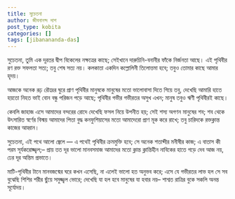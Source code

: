 ```yaml
---
title: সুচেতনা
author: জীবনানন্দ দাশ
post_type: kobita
categories: []
tags: [jibanananda-das]
---
```

সুচেতনা, তুমি এক দূরতর দ্বীপ
বিকেলের নক্ষত্রের কাছে;
সেইখানে দারুচিনি-বনানীর ফাঁকে
নির্জনতা আছে।
এই পৃথিবীর রণ রক্ত সফলতা
সত্য; তবু শেষ সত্য নয়।
কলকাতা একদিন কল্লোলিনী তিলোত্তমা হবে;
তবুও তোমার কাছে আমার হৃদয়।

আজকে অনেক রূঢ় রৌদ্রের ঘুরে প্রাণ
পৃথিবীর মানুষকে মানুষের মতো
ভালোবাসা দিতে গিয়ে তবু,
দেখেছি আমারি হাতে হয়তো নিহত
ভাই বোন বন্ধু পরিজন পড়ে আছে;
পৃথিবীর গভীর গভীরতর অসুখ এখন;
মানুষ তবুও ঋণী পৃথিবীরই কাছে।

কেবলি জাহাজ এসে আমাদের বন্দরের রোদে
দেখেছি ফসল নিয়ে উপনীত হয়;
সেই শস্য অগণন মানুষের শব;
শব থেকে উৎসারিত স্বর্ণের বিস্ময়
আমাদের পিতা বুদ্ধ কনফুশিয়াসের মতো আমাদেরো প্রাণ
মূক করে রাখে; তবু চারিদকে রক্তক্লান্ত কাজের আহ্বান।

সুচেতনা, এই পথে আলো জ্বেলে — এ পথেই পৃথিবীর ক্রমমুক্তি হবে;
সে অনেক শতাব্দীর মনীষীর কাজ;
এ বাতাস কী পরম সূর্যকরোজ্জ্বল;–
প্রায় তত দূর ভালো মানবসমাজ
আমাদের মতো ক্লান্ত ক্লান্তিহীন নাবিকের হাতে
গড়ে দেব আজ নয়, ঢের দূর অন্তিম প্রভাতে।

মাটি-পৃথিবীর টানে মানবজন্মের ঘরে কখন এসেছি,
না এলেই ভালো হত অনুভব করে;
এসে যে গভীরতর লাভ হল সে সব বুঝেছি
শিশির শরীর ছুঁয়ে সমুজ্জ্বল ভোরে;
দেখেছি যা হল হবে মানুষের যা হবার নয়–
শাশ্বত রাত্রির বুকে সকলি অনন্ত সূর্যোদয়।
